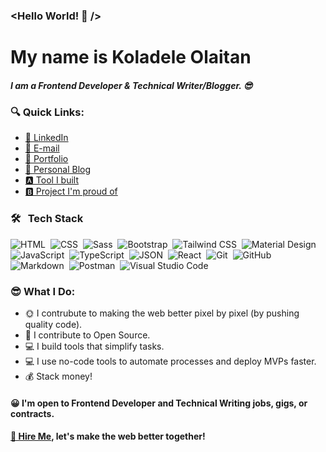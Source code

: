 ### <Hello World! 👋 />

<!--
**publikphigor/publikphigor** is a ✨ _special_ ✨ repository because its `README.md` (this file) appears on your GitHub profile.

Here are some ideas to get you started:

- 🔭 I’m currently working on ...
- 🌱 I’m currently learning ...
- 👯 I’m looking to collaborate on ...
- 🤔 I’m looking for help with ...
- 💬 Ask me about ...
- 📫 How to reach me: ...
- 😄 Pronouns: ...
- ⚡ Fun fact: ...
-->

My name is Koladele Olaitan
================

##### I am a Frontend Developer & Technical Writer/Blogger. 😎

### 🔍 Quick Links:

*   [📩 LinkedIn](https://www.linkedin.com/in/koladeleolaitan/)
*   [📩 E-mail](mailto:koladeleolaitan@gmail.com)
*   [📩 Portfolio](https://koladeleolaitan.com/)
*   [📩 Personal Blog](https://publikphigor.me/blog/)
*   [🅰 Tool I built](https://calcaspectratio.netlify.app/)
*   [🅱 Project I'm proud of](https://publikphigor-web-agency.netlify.app/)


### 🛠 &nbsp; Tech Stack

![HTML](https://img.shields.io/badge/HTML5-E34F26?style=for-the-badge&logo=html5&logoColor=white)&nbsp;
![CSS](https://img.shields.io/badge/CSS3-1572B6?style=for-the-badge&logo=css3&logoColor=white)&nbsp;
![Sass](https://img.shields.io/badge/Sass-CC6699?style=for-the-badge&logo=sass&logoColor=white)&nbsp;
![Bootstrap](https://img.shields.io/badge/Bootstrap-563D7C?style=for-the-badge&logo=bootstrap&logoColor=white)&nbsp;
![Tailwind CSS](https://img.shields.io/badge/Tailwind_CSS-38B2AC?style=for-the-badge&logo=tailwind-css&logoColor=white)&nbsp;
![Material Design](https://img.shields.io/badge/material%20design-757575?style=for-the-badge&logo=material%20design&logoColor=white)&nbsp;
![JavaScript](https://img.shields.io/badge/JavaScript-323330?style=for-the-badge&logo=javascript&logoColor=F7DF1E)&nbsp;
![TypeScript](https://img.shields.io/badge/TypeScript-007ACC?style=for-the-badge&logo=typescript&logoColor=white)&nbsp;
![JSON](https://img.shields.io/badge/json-5E5C5C?style=for-the-badge&logo=json&logoColor=white)&nbsp;
![React](https://img.shields.io/badge/-React-05122A?style=flat&logo=react)&nbsp;
![Git](https://img.shields.io/badge/-Git-05122A?style=flat&logo=git)&nbsp;
![GitHub](https://img.shields.io/badge/-GitHub-05122A?style=flat&logo=github)&nbsp;
![Markdown](https://img.shields.io/badge/-Markdown-05122A?style=flat&logo=markdown)&nbsp;
![Postman](https://img.shields.io/badge/-Postman-05122A?style=flat&logo=postman)&nbsp;
![Visual Studio Code](https://img.shields.io/badge/-Visual%20Studio%20Code-05122A?style=flat&logo=visual-studio-code&logoColor=007ACC)&nbsp;



### 😎 What I Do:

*   🌞 I contrubute to making the web better pixel by pixel (by pushing quality code).
*   👼 I contribute to Open Source.
*   💻 I build tools that simplify tasks.
*   💻 I use no-code tools to automate processes and deploy MVPs faster.
*   💰 Stack money!

#### 😀 I'm open to Frontend Developer and Technical Writing jobs, gigs, or contracts.
#### [📩 Hire Me](mailto:koladeleolaitan@gmail.com), let's make the web better together!
